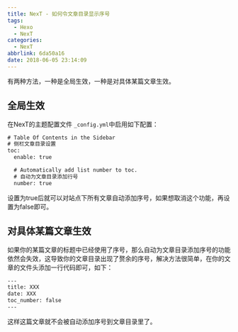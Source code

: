 ```yaml
---
title: NexT - 如何令文章目录显示序号
tags:
  - Hexo
  - NexT
categories:
  - NexT
abbrlink: 6da50a16
date: 2018-06-05 23:14:09
---
```

有两种方法，一种是全局生效，一种是对具体某篇文章生效。

## 全局生效

在NexT的主题配置文件 `_config.yml`中启用如下配置：
<!-- more -->
```html
# Table Of Contents in the Sidebar
# 侧栏文章目录设置
toc:
  enable: true

  # Automatically add list number to toc.
  # 自动为文章目录添加行号
  number: true
```

设置为true后就可以对站点下所有文章自动添加序号，如果想取消这个功能，再设置为false即可。

## 对具体某篇文章生效

如果你的某篇文章的标题中已经使用了序号，那么自动为文章目录添加序号的功能依然会失效，这导致你的文章目录出现了赘余的序号，解决方法很简单，在你的文章的文件头添加一行代码即可，如下：

```html
---
title: XXX
date: XXX
toc_number: false
---
```

这样这篇文章就不会被自动添加序号到文章目录里了。